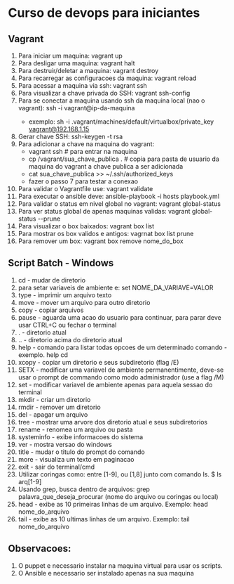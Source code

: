# Curso de devops para iniciantes

## Vagrant
	
1. Para iniciar um maquina: vagrant up
2. Para desligar uma maquina: vagrant halt
3. Para destruir/deletar a maquina: vagrant destroy
4. Para recarregar as configuracoes da maquina: vagrant reload
5. Para acessar a maquina via ssh: vagrant ssh
6. Para visualizar a chave privada do SSH: vagrant ssh-config
7. Para se conectar a maquina usando ssh da maquina local (nao o vagrant): ssh -i <caminho da chave privada> vagrant@ip-da-maquina
	* exemplo: sh -i .vagrant/machines/default/virtualbox/private_key vagrant@192.168.1.15
8. Gerar chave SSH: ssh-keygen -t rsa
9. Para adicionar a chave na maquina do vagrant:
	- vagrant ssh # para entrar na maquina
	- cp /vagrant/sua_chave_publica . # copia para  pasta de usuario da maquina do vagrant a chave publica a ser adicionada
	- cat sua_chave_publica >> ~/.ssh/authorized_keys
	- fazer o passo 7 para testar a conexao
10. Para validar o Vagrantfile use: vagrant validate
11. Para executar o ansible deve: ansible-playbook -i hosts playbook.yml
12. Para validar o status em nivel global no vagrant: vagrant global-status 
13. Para ver status global de apenas maquinas validas: vagrant global-status --prune
14. Para visualizar o box baixados: vagrant box list
15. Para mostrar os box validos e antigos: vagrnat box list prune
16. Para remover um box: vagrant box remove nome_do_box

## Script Batch - Windows

1. cd - mudar de diretorio
2. para setar variaveis de ambiente e: set NOME_DA_VARIAVE=VALOR
3. type - imprimir um arquivo texto
4. move - mover um arquivo para outro diretorio
5. copy - copiar arquivos
6. pause - aguarda uma acao do usuario para continuar, para parar deve usar CTRL+C ou fechar o terminal
7. . - diretorio atual
8. .. - diretorio acima do diretorio atual
9. help - comando para listar todas opcoes de um determinado comando - exemplo. help cd 
10. xcopy - copiar um diretorio e seus subdiretorio (flag /E)
11. SETX - modificar uma variavel de ambiente permanentimente, deve-se usar o prompt de commando como modo administrador (use a flag /M)
12. set - modificar variavel de ambiente apenas para aquela sessao do terminal
13. mkdir - criar um diretorio
14. rmdir - remover um diretorio
15. del - apagar um arquivo
16. tree - mostrar uma arvore dos diretorio atual e seus subdiretorios
17. rename - renomea um arquivo ou pasta
18. systeminfo - exibe informacoes do sistema
19. ver - mostra versao do windows
20. title - mudar o titulo do prompt do comando
21. more - visualiza um texto em paginacao
22. exit - sair do terminal/cmd
23. Utilizar coringas como: entre [1-9], ou [1,8] junto com comando ls. $ ls arq[1-9] 
24. Usando grep, busca dentro de arquivos: grep palavra_que_deseja_procurar (nome do arquivo ou coringas ou local)
25. head - exibe as 10 primeiras linhas de um arquivo. Exemplo: head nome_do_arquivo
26. tail - exibe as 10 ultimas linhas de um arquivo. Exemplo: tail nome_do_arquivo


## Observacoes:

1. O puppet e necessario instalar na maquina virtual para usar os scripts.
2. O Ansible e necessario ser instalado apenas na sua maquina




